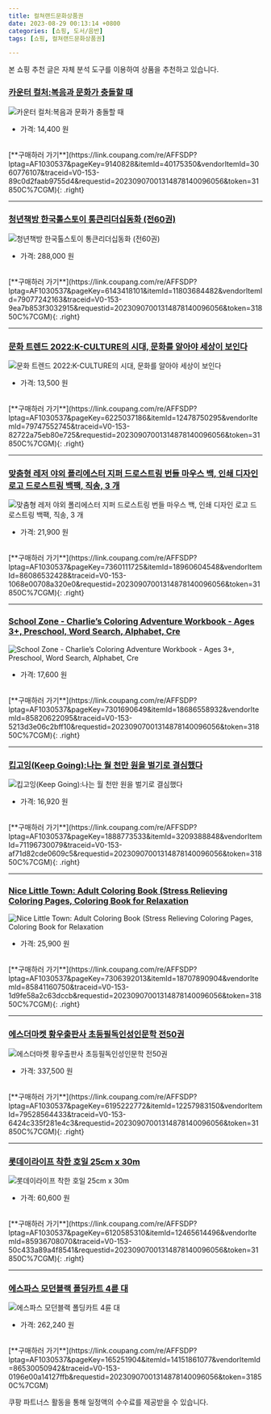 ```yaml
---
title: 컬쳐랜드문화상품권
date: 2023-08-29 00:13:14 +0800
categories: [쇼핑, 도서/음반]
tags: [쇼핑, 컬쳐랜드문화상품권]

---
```


본 쇼핑 추천 글은 자체 분석 도구를 이용하여 상품을 추천하고 있습니다.
### [카운터 컬처:복음과 문화가 충돌할 때](https://link.coupang.com/re/AFFSDP?lptag=AF1030537&pageKey=9140828&itemId=40175350&vendorItemId=3060776107&traceid=V0-153-89c0d2faab9755d4&requestid=20230907001314878140096056&token=31850C%7CGM)
![카운터 컬처:복음과 문화가 충돌할 때](https://ads-partners.coupang.com/image1/oW4zGeLoIbcx_JO4oYAiDqGLlASZmjuVrDOPNEdeUtMKGNE1YIZQL99oK3uSjfUcmSZZ3BCR79TcW5BF_Ce8O_GIJbe9F5NpUan0U_eV5C_IfCu2E8k81Nsj3if6FnHivECWm8xdMaXeS5ZK1c87K96nW-0DuYwlJ7BW0JGcmUQ08EgDhXHGocXghcpymxmK4bEGhV5PuODpOkWbg8ZpcBG1fEgUwIqX-yojgZk1prSLUoFWEyy1EvObZ_HOThvb3E10ykdwr_A9RAUMRYTmPEKFCOgkXICPy-H5-nsnNw==)
- 가격: 14,400 원
<br>
[**구매하러 가기**](https://link.coupang.com/re/AFFSDP?lptag=AF1030537&pageKey=9140828&itemId=40175350&vendorItemId=3060776107&traceid=V0-153-89c0d2faab9755d4&requestid=20230907001314878140096056&token=31850C%7CGM){: .right}
<br>

---

### [청년책방 한국톨스토이 통큰리더십동화 (전60권)](https://link.coupang.com/re/AFFSDP?lptag=AF1030537&pageKey=6143418101&itemId=11803684482&vendorItemId=79077242163&traceid=V0-153-9ea7b853f3032915&requestid=20230907001314878140096056&token=31850C%7CGM)
![청년책방 한국톨스토이 통큰리더십동화 (전60권)](https://ads-partners.coupang.com/image1/rZhNNOpV5H3uzYwHrW05QxSMBZkz48zZos4LyLZMvuGot4FduWG9EShc1HAsCY0FTfRJMdOT1JRDzlgDEvmfx77uwDqdWvy2qjTvhiUQreZFifd2CxFnGN1ZnwYsHMVvSgR-L2T0117YSCFEk8biqFhIageToVhH0104lNM_P9RLs-Qb6riOcv7pPw3IN4v06pvf1idzjYd3gZMJxFowPlSXN3OmvM4H0XnG9lK3h0H_zijYijQts6QBSjXB32H4gGG2FE6fnhVst19Wmo_YhWC3VoT-eUdTKX71k8tajw==)
- 가격: 288,000 원
<br>
[**구매하러 가기**](https://link.coupang.com/re/AFFSDP?lptag=AF1030537&pageKey=6143418101&itemId=11803684482&vendorItemId=79077242163&traceid=V0-153-9ea7b853f3032915&requestid=20230907001314878140096056&token=31850C%7CGM){: .right}
<br>

---

### [문화 트렌드 2022:K-CULTURE의 시대, 문화를 알아야 세상이 보인다](https://link.coupang.com/re/AFFSDP?lptag=AF1030537&pageKey=6225037186&itemId=12478750295&vendorItemId=79747552745&traceid=V0-153-82722a75eb80e725&requestid=20230907001314878140096056&token=31850C%7CGM)
![문화 트렌드 2022:K-CULTURE의 시대, 문화를 알아야 세상이 보인다](https://ads-partners.coupang.com/image1/VkXsToJPAJRtJIY6VpbqArqTd5U02vXEjjmWQK2sE_dF_07e4zhwO4scBFgCN4mzv9HLk6mf-2G43jwmkG0xCoo7WeE2vhFuTKkno7qg4kWWeJvPybNchZ8YKRflrmBS0302WSzOmClTaXJp2FOiRxgb4PrsfKcpj0TudkoVY3FyZqIEmLSfz-ptR2KUQ7BW_A0vtIzyCm4WZ2ksbhRI85m--zPkFDqie1rJC9W4fGd06Lew_4TgoxQjLWc5a-Lnt6F3T77dFoCyrxMTtWxypw==)
- 가격: 13,500 원
<br>
[**구매하러 가기**](https://link.coupang.com/re/AFFSDP?lptag=AF1030537&pageKey=6225037186&itemId=12478750295&vendorItemId=79747552745&traceid=V0-153-82722a75eb80e725&requestid=20230907001314878140096056&token=31850C%7CGM){: .right}
<br>

---

### [맞춤형 레저 야외 폴리에스터 지퍼 드로스트링 번들 마우스 백, 인쇄 디자인 로고 드로스트링 백팩, 직송, 3 개](https://link.coupang.com/re/AFFSDP?lptag=AF1030537&pageKey=7360111725&itemId=18960604548&vendorItemId=86086532428&traceid=V0-153-1068e00708a320e0&requestid=20230907001314878140096056&token=31850C%7CGM)
![맞춤형 레저 야외 폴리에스터 지퍼 드로스트링 번들 마우스 백, 인쇄 디자인 로고 드로스트링 백팩, 직송, 3 개](https://ads-partners.coupang.com/image1/nKwpOpTcvYPL0UvJnPuDKyBMcoMjWhOZDpjpjryTJsElP4y_40pd5nOIG8YLsKvJvYawlxYLAGp9x4Pdk8OAYXfo2jZUpiCHn-_AiWgS3UbeVtYrcDT_NOL7nM5WAxwMOvi8MblUtjqhzCb83kONrbqDyTZpa74NPG5GcomZ6cB0GrdsIBoemfUC0LyYrVFdtR95kZyuWoS1aCFgwyBoDyzfGX_f7aWRyGZm279ppAneY35FWRYeUHbiLAGkZgOiu0FzAND8KI0dPFa18nS3FWg_VX1wyFsx7OtbmAx2SEjG)
- 가격: 21,900 원
<br>
[**구매하러 가기**](https://link.coupang.com/re/AFFSDP?lptag=AF1030537&pageKey=7360111725&itemId=18960604548&vendorItemId=86086532428&traceid=V0-153-1068e00708a320e0&requestid=20230907001314878140096056&token=31850C%7CGM){: .right}
<br>

---

### [School Zone - Charlie’s Coloring Adventure Workbook - Ages 3+, Preschool, Word Search, Alphabet, Cre](https://link.coupang.com/re/AFFSDP?lptag=AF1030537&pageKey=7301690649&itemId=18686558932&vendorItemId=85820622095&traceid=V0-153-5213d3e06c2bff10&requestid=20230907001314878140096056&token=31850C%7CGM)
![School Zone - Charlie’s Coloring Adventure Workbook - Ages 3+, Preschool, Word Search, Alphabet, Cre](https://ads-partners.coupang.com/image1/d-lQoPpT5CCaOot4dyDESoRC8nJ2VpWaMYqROl6c7bN5f8QY6AGR5zGVUIGVGFZ-tbGQ5PAyKgSHhEBxvejy3SRONXxRlqllSKUPnKsCKNyt0aHRktHIIqioXxH3owCEVr1fO0zSYK06zBNT8mp54QVM_L801ooDCZsA2_-_AoVow9V8B5vo9KdbFFjJkqOLdgu43Lu7xzJEmha4EpTYbJnYNUkrUn6HcBr_8mLR1if20ZNz0d5ItfdyvKsG7Tc069lSk1Fof3IoHnNofTTPnPTe-9MEqhjrRSC0OcNAbUNB)
- 가격: 17,600 원
<br>
[**구매하러 가기**](https://link.coupang.com/re/AFFSDP?lptag=AF1030537&pageKey=7301690649&itemId=18686558932&vendorItemId=85820622095&traceid=V0-153-5213d3e06c2bff10&requestid=20230907001314878140096056&token=31850C%7CGM){: .right}
<br>

---

### [킵고잉(Keep Going):나는 월 천만 원을 벌기로 결심했다](https://link.coupang.com/re/AFFSDP?lptag=AF1030537&pageKey=1888773533&itemId=3209388848&vendorItemId=71196730079&traceid=V0-153-af71d82cde0609c5&requestid=20230907001314878140096056&token=31850C%7CGM)
![킵고잉(Keep Going):나는 월 천만 원을 벌기로 결심했다](https://ads-partners.coupang.com/image1/tIHAcpzET4nMtREntH1wSpV8Gnqoo0dav50Dz2TtOxVb2knkNc0uBSM7QcSWGDMFNc3S8gndyB6QHBz52quWHMn5g8MmVNHq9yky6h9bLV9mrqbeToJu6kzWl_Bhoi-vmyTKRsgj3tgjQ5LeE4wCk3C7DpLORLlNORaH3lz8hj2K0uQIiPHzZ_GWqRVurg3ehSrcMJVlkNbfLNGCK3N0dYfLo64ScmI2ib6Hdb7OWIJcPfoLWpOrMyUXHU2JffYoYQc0Fvv7bpLRoi10Yjcy)
- 가격: 16,920 원
<br>
[**구매하러 가기**](https://link.coupang.com/re/AFFSDP?lptag=AF1030537&pageKey=1888773533&itemId=3209388848&vendorItemId=71196730079&traceid=V0-153-af71d82cde0609c5&requestid=20230907001314878140096056&token=31850C%7CGM){: .right}
<br>

---

### [Nice Little Town: Adult Coloring Book (Stress Relieving Coloring Pages, Coloring Book for Relaxation](https://link.coupang.com/re/AFFSDP?lptag=AF1030537&pageKey=7306392013&itemId=18707890904&vendorItemId=85841160750&traceid=V0-153-1d9fe58a2c63dccb&requestid=20230907001314878140096056&token=31850C%7CGM)
![Nice Little Town: Adult Coloring Book (Stress Relieving Coloring Pages, Coloring Book for Relaxation](https://ads-partners.coupang.com/image1/Qkwzy2FJ6J6JEZN8QtEai68FTj2-Yl46QQOmVEGvjlRZhmLz3QzWC7_7OHOS37KAkEix2AOPIkZ5PNmD38hDzZ_UDv-D1Hb0kW3xhApGibseDhIo1l82w0fk_umgPV0SW6-bxyX_H5FTENKWlf7X4l_Y5gdYvEbcCHpjusOrhdEB_qDT7C4PIhiQBtIELFUhksmj_H4mIEApH4Sn8TVZn0_puzn7_UpKtQW_e7d2ZlA8YQ5KHT14QqwkmpPJ4Ek6w3NleWLhLUiEvrdHUYRHTnrtuUvMIxGOH0Dl2QD5tl0=)
- 가격: 25,900 원
<br>
[**구매하러 가기**](https://link.coupang.com/re/AFFSDP?lptag=AF1030537&pageKey=7306392013&itemId=18707890904&vendorItemId=85841160750&traceid=V0-153-1d9fe58a2c63dccb&requestid=20230907001314878140096056&token=31850C%7CGM){: .right}
<br>

---

### [에스더마켓 황우출판사 초등필독인성인문학 전50권](https://link.coupang.com/re/AFFSDP?lptag=AF1030537&pageKey=6195222772&itemId=12257983150&vendorItemId=79528564433&traceid=V0-153-6424c335f281e4c3&requestid=20230907001314878140096056&token=31850C%7CGM)
![에스더마켓 황우출판사 초등필독인성인문학 전50권](https://ads-partners.coupang.com/image1/29Xq-JqaM6DWj5a52z5sVffyvT0gSPrYVYlPE4IFRePZ3fvXpj3jiNZnN9ArD1ZBR1YRDVhcSm9RjUhO9N2tt4GyGZabNKvQKYqSGy6tXTyNtjYTk-WrHpmhkaZ8N5rmD9TzgN4JfwplaeWvVP2UXZo6irI78Q8CvKr77ut_pq0OZtG8ueOpe_SIN0Yk3L9ZksrJKDRgGnbnY-w6tquikt1KRcoRDf-omOGwQ04ZgIFyJs2LieuEmNiMtHjTHgkwEbzgVysJyo2jmkfHv7ggfjqx11Jr80vPXsxviu7Oj4M=)
- 가격: 337,500 원
<br>
[**구매하러 가기**](https://link.coupang.com/re/AFFSDP?lptag=AF1030537&pageKey=6195222772&itemId=12257983150&vendorItemId=79528564433&traceid=V0-153-6424c335f281e4c3&requestid=20230907001314878140096056&token=31850C%7CGM){: .right}
<br>

---

### [롯데이라이프 착한 호일 25cm x 30m](https://link.coupang.com/re/AFFSDP?lptag=AF1030537&pageKey=6120585310&itemId=12465614496&vendorItemId=85936708070&traceid=V0-153-50c433a89a4f8541&requestid=20230907001314878140096056&token=31850C%7CGM)
![롯데이라이프 착한 호일 25cm x 30m](https://ads-partners.coupang.com/image1/v9bgD_QJoGcnt4tbv0E2UEg_E_HsCKcjhYDzrVPm6iE0n-Mwr2m5dZPvmnUgEYAMGX8NFMYfd9xOMldLufQq_1NbW9EVRfs74rmus_vXD86rKzJkbWxNwPMhE3ptbVMCbvFOxa6wp-9R3iyb8eTTVtipLsGRhIvF1SaFnAS0XOBAw9harlb8dYxgAYCbb8jmv3RApZak7wS2ffjP2P1_MIXuWm3IZg5UY8wHxOwh4vlYh2ejh4VnDp_p-DUQwrhxtcTJEUzEjuLmVyanoMypNSM9y1w0KgizJlzgJap9qag=)
- 가격: 60,600 원
<br>
[**구매하러 가기**](https://link.coupang.com/re/AFFSDP?lptag=AF1030537&pageKey=6120585310&itemId=12465614496&vendorItemId=85936708070&traceid=V0-153-50c433a89a4f8541&requestid=20230907001314878140096056&token=31850C%7CGM){: .right}
<br>

---

### [에스파스 모던블랙 폴딩카트 4륜 대](https://link.coupang.com/re/AFFSDP?lptag=AF1030537&pageKey=165251904&itemId=14151861077&vendorItemId=86530050942&traceid=V0-153-0196e00a14127ffb&requestid=20230907001314878140096056&token=31850C%7CGM)
![에스파스 모던블랙 폴딩카트 4륜 대](https://ads-partners.coupang.com/image1/h5p7i3IzfXNzD2yah9tZ1m7bft6ZGPlewT34hgv-X2My1PrtfckTu4wkQOwQ1nJutBBjd_w7cb23faXOj2MmVbjed0T7e98f406c7NUq2l4X3aQDN2p2_TuwMkD8LE0SLJ3uGgnBKcbtbJxsONDdDfCofAl1x5_HO7bhEQw_Jh3sj2Mf_JK1XkofGXMd99szbZfswUpdMUttVIxgMCPWSOdJbFW1nuRjE4AvRrSgN9-gXSLPMISKzrhixyNRhB99fFupuFxdA9BlhpvW_wXc14VgUr42ka_cVd2M3LOPvqc=)
- 가격: 262,240 원
<br>
[**구매하러 가기**](https://link.coupang.com/re/AFFSDP?lptag=AF1030537&pageKey=165251904&itemId=14151861077&vendorItemId=86530050942&traceid=V0-153-0196e00a14127ffb&requestid=20230907001314878140096056&token=31850C%7CGM)


쿠팡 파트너스 활동을 통해 일정액의 수수료를 제공받을 수 있습니다.
